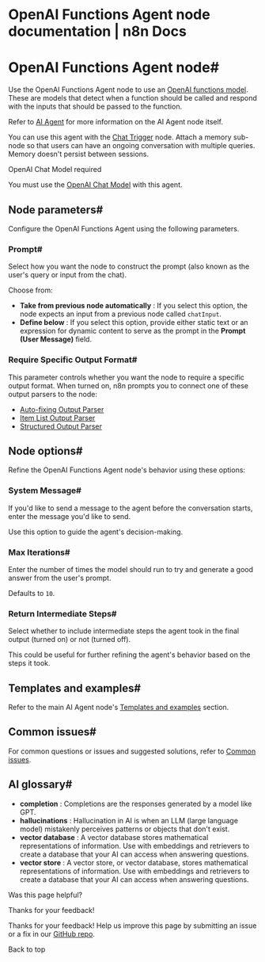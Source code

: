 # OpenAI Functions Agent node documentation | n8n Docs

[ ](https://github.com/n8n-io/n8n-docs/edit/main/docs/integrations/builtin/cluster-nodes/root-nodes/n8n-nodes-langchain.agent/openai-functions-agent.md "Edit this page")

# OpenAI Functions Agent node#

Use the OpenAI Functions Agent node to use an [OpenAI functions model](https://platform.openai.com/docs/guides/function-calling). These are models that detect when a function should be called and respond with the inputs that should be passed to the function.

Refer to [AI Agent](../) for more information on the AI Agent node itself.

You can use this agent with the [Chat Trigger](../../../../core-nodes/n8n-nodes-langchain.chattrigger/) node. Attach a memory sub-node so that users can have an ongoing conversation with multiple queries. Memory doesn't persist between sessions.

OpenAI Chat Model required

You must use the [OpenAI Chat Model](../../../sub-nodes/n8n-nodes-langchain.lmchatopenai/) with this agent.

## Node parameters#

Configure the OpenAI Functions Agent using the following parameters.

### Prompt#

Select how you want the node to construct the prompt (also known as the user's query or input from the chat).

Choose from:

  * **Take from previous node automatically** : If you select this option, the node expects an input from a previous node called `chatInput`.
  * **Define below** : If you select this option, provide either static text or an expression for dynamic content to serve as the prompt in the **Prompt (User Message)** field.

### Require Specific Output Format#

This parameter controls whether you want the node to require a specific output format. When turned on, n8n prompts you to connect one of these output parsers to the node:

  * [Auto-fixing Output Parser](../../../sub-nodes/n8n-nodes-langchain.outputparserautofixing/)
  * [Item List Output Parser](../../../sub-nodes/n8n-nodes-langchain.outputparseritemlist/)
  * [Structured Output Parser](../../../sub-nodes/n8n-nodes-langchain.outputparserstructured/)

## Node options#

Refine the OpenAI Functions Agent node's behavior using these options:

### System Message#

If you'd like to send a message to the agent before the conversation starts, enter the message you'd like to send.

Use this option to guide the agent's decision-making.

### Max Iterations#

Enter the number of times the model should run to try and generate a good answer from the user's prompt.

Defaults to `10`.

### Return Intermediate Steps#

Select whether to include intermediate steps the agent took in the final output (turned on) or not (turned off).

This could be useful for further refining the agent's behavior based on the steps it took.

## Templates and examples#

Refer to the main AI Agent node's [Templates and examples](../#templates-and-examples) section.

## Common issues#

For common questions or issues and suggested solutions, refer to [Common issues](../common-issues/).

## AI glossary#

  * **completion** : Completions are the responses generated by a model like GPT.
  * **hallucinations** : Hallucination in AI is when an LLM (large language model) mistakenly perceives patterns or objects that don't exist.
  * **vector database** : A vector database stores mathematical representations of information. Use with embeddings and retrievers to create a database that your AI can access when answering questions.
  * **vector store** : A vector store, or vector database, stores mathematical representations of information. Use with embeddings and retrievers to create a database that your AI can access when answering questions.

Was this page helpful? 

Thanks for your feedback! 

Thanks for your feedback! Help us improve this page by submitting an issue or a fix in our [GitHub repo](https://github.com/n8n-io/n8n-docs). 

Back to top